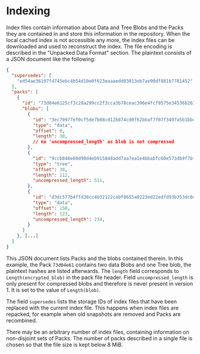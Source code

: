 # Indexing

Index files contain information about Data and Tree Blobs and the Packs they are
contained in and store this information in the repository. When the local cached
index is not accessible any more, the index files can be downloaded and used to
reconstruct the index. The file encoding is described in the "Unpacked Data
Format" section. The plaintext consists of a JSON document like the following:

```json
{
  "supersedes": [
    "ed54ae36197f4745ebc4b54d10e0f623eaaaedd03013eb7ae90df881b7781452"
  ],
  "packs": [
    {
      "id": "73d04e6125cf3c28a299cc2f3cca3b78ceac396e4fcf9575e34536b26782413c",
      "blobs": [
        {
          "id": "3ec79977ef0cf5de7b08cd12b874cd0f62bbaf7f07f3497a5b1bbcc8cb39b1ce",
          "type": "data",
          "offset": 0,
          "length": 38,
          // no 'uncompressed_length' as blob is not compressed
        },
        {
          "id": "9ccb846e60d90d4eb915848add7aa7ea1e4bbabfc60e573db9f7bfb2789afbae",
          "type": "tree",
          "offset": 38,
          "length": 112,
          "uncompressed_length": 511,
        },
        {
          "id": "d3dc577b4ffd38cc4b32122cabf8655a0223ed22edfd93b353dc0c3f2b0fdf66",
          "type": "data",
          "offset": 150,
          "length": 123,
          "uncompressed_length": 234,
        }
      ]
    }, [...]
  ]
}
```

This JSON document lists Packs and the blobs contained therein. In this example,
the Pack `73d04e61` contains two data Blobs and one Tree blob, the plaintext
hashes are listed afterwards. The `length` field corresponds to
`Length(encrypted_blob)` in the pack file header. Field `uncompressed_length` is
only present for compressed blobs and therefore is never present in version 1.
It is set to the value of `Length(blob)`.

The field `supersedes` lists the storage IDs of index files that have been
replaced with the current index file. This happens when index files are
repacked, for example when old snapshots are removed and Packs are recombined.

There may be an arbitrary number of index files, containing information on
non-disjoint sets of Packs. The number of packs described in a single file is
chosen so that the file size is kept below 8 MiB.
